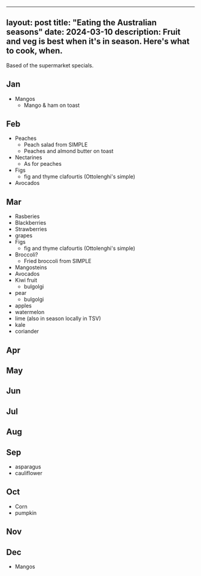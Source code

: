 
---
layout: post
title: "Eating the Australian seasons"
date: 2024-03-10
description: Fruit and veg is best when it's in season. Here's what to cook, when.
---

Based of the supermarket specials.

## Jan

- Mangos
  - Mango & ham on toast

## Feb

- Peaches
  - Peach salad from SIMPLE
  - Peaches and almond butter on toast
- Nectarines
  - As for peaches
- Figs
  - fig and thyme clafourtis (Ottolenghi's simple)
- Avocados

## Mar

- Rasberies
- Blackberries
- Strawberries
- grapes
- Figs
  - fig and thyme clafourtis (Ottolenghi's simple)
- Broccoli?
  - Fried broccoli from SIMPLE
- Mangosteins
- Avocados
- Kiwi fruit
  - bulgolgi
- pear
  - bulgolgi
- apples
- watermelon
- lime (also in season locally in TSV)
- kale
- coriander

## Apr
## May
## Jun
## Jul
## Aug
## Sep

- asparagus
- cauliflower

## Oct

- Corn
- pumpkin

## Nov
## Dec

- Mangos
